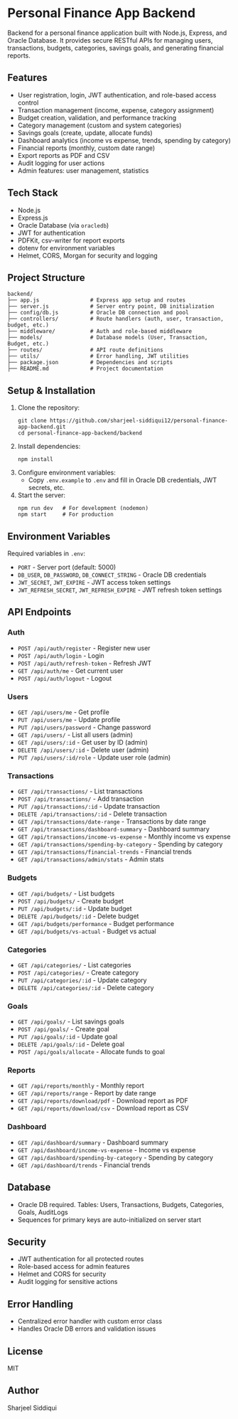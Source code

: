 # Personal Finance App Backend

Backend for a personal finance application built with Node.js, Express, and Oracle Database. It provides secure RESTful APIs for managing users, transactions, budgets, categories, savings goals, and generating financial reports.

## Features
- User registration, login, JWT authentication, and role-based access control
- Transaction management (income, expense, category assignment)
- Budget creation, validation, and performance tracking
- Category management (custom and system categories)
- Savings goals (create, update, allocate funds)
- Dashboard analytics (income vs expense, trends, spending by category)
- Financial reports (monthly, custom date range)
- Export reports as PDF and CSV
- Audit logging for user actions
- Admin features: user management, statistics

## Tech Stack
- Node.js
- Express.js
- Oracle Database (via `oracledb`)
- JWT for authentication
- PDFKit, csv-writer for report exports
- dotenv for environment variables
- Helmet, CORS, Morgan for security and logging

## Project Structure

```
backend/
├── app.js                # Express app setup and routes
├── server.js             # Server entry point, DB initialization
├── config/db.js          # Oracle DB connection and pool
├── controllers/          # Route handlers (auth, user, transaction, budget, etc.)
├── middleware/           # Auth and role-based middleware
├── models/               # Database models (User, Transaction, Budget, etc.)
├── routes/               # API route definitions
├── utils/                # Error handling, JWT utilities
├── package.json          # Dependencies and scripts
├── README.md             # Project documentation
```

## Setup & Installation
1. Clone the repository:
   ```
   git clone https://github.com/sharjeel-siddiqui12/personal-finance-app-backend.git
   cd personal-finance-app-backend/backend
   ```
2. Install dependencies:
   ```
   npm install
   ```
3. Configure environment variables:
   - Copy `.env.example` to `.env` and fill in Oracle DB credentials, JWT secrets, etc.
4. Start the server:
   ```
   npm run dev   # For development (nodemon)
   npm start     # For production
   ```

## Environment Variables
Required variables in `.env`:
- `PORT` - Server port (default: 5000)
- `DB_USER`, `DB_PASSWORD`, `DB_CONNECT_STRING` - Oracle DB credentials
- `JWT_SECRET`, `JWT_EXPIRE` - JWT access token settings
- `JWT_REFRESH_SECRET`, `JWT_REFRESH_EXPIRE` - JWT refresh token settings

## API Endpoints

### Auth
- `POST /api/auth/register` - Register new user
- `POST /api/auth/login` - Login
- `POST /api/auth/refresh-token` - Refresh JWT
- `GET /api/auth/me` - Get current user
- `POST /api/auth/logout` - Logout

### Users
- `GET /api/users/me` - Get profile
- `PUT /api/users/me` - Update profile
- `PUT /api/users/password` - Change password
- `GET /api/users/` - List all users (admin)
- `GET /api/users/:id` - Get user by ID (admin)
- `DELETE /api/users/:id` - Delete user (admin)
- `PUT /api/users/:id/role` - Update user role (admin)

### Transactions
- `GET /api/transactions/` - List transactions
- `POST /api/transactions/` - Add transaction
- `PUT /api/transactions/:id` - Update transaction
- `DELETE /api/transactions/:id` - Delete transaction
- `GET /api/transactions/date-range` - Transactions by date range
- `GET /api/transactions/dashboard-summary` - Dashboard summary
- `GET /api/transactions/income-vs-expense` - Monthly income vs expense
- `GET /api/transactions/spending-by-category` - Spending by category
- `GET /api/transactions/financial-trends` - Financial trends
- `GET /api/transactions/admin/stats` - Admin stats

### Budgets
- `GET /api/budgets/` - List budgets
- `POST /api/budgets/` - Create budget
- `PUT /api/budgets/:id` - Update budget
- `DELETE /api/budgets/:id` - Delete budget
- `GET /api/budgets/performance` - Budget performance
- `GET /api/budgets/vs-actual` - Budget vs actual

### Categories
- `GET /api/categories/` - List categories
- `POST /api/categories/` - Create category
- `PUT /api/categories/:id` - Update category
- `DELETE /api/categories/:id` - Delete category

### Goals
- `GET /api/goals/` - List savings goals
- `POST /api/goals/` - Create goal
- `PUT /api/goals/:id` - Update goal
- `DELETE /api/goals/:id` - Delete goal
- `POST /api/goals/allocate` - Allocate funds to goal

### Reports
- `GET /api/reports/monthly` - Monthly report
- `GET /api/reports/range` - Report by date range
- `GET /api/reports/download/pdf` - Download report as PDF
- `GET /api/reports/download/csv` - Download report as CSV

### Dashboard
- `GET /api/dashboard/summary` - Dashboard summary
- `GET /api/dashboard/income-vs-expense` - Income vs expense
- `GET /api/dashboard/spending-by-category` - Spending by category
- `GET /api/dashboard/trends` - Financial trends

## Database
- Oracle DB required. Tables: Users, Transactions, Budgets, Categories, Goals, AuditLogs
- Sequences for primary keys are auto-initialized on server start

## Security
- JWT authentication for all protected routes
- Role-based access for admin features
- Helmet and CORS for security
- Audit logging for sensitive actions

## Error Handling
- Centralized error handler with custom error class
- Handles Oracle DB errors and validation issues

## License
MIT

## Author
Sharjeel Siddiqui
